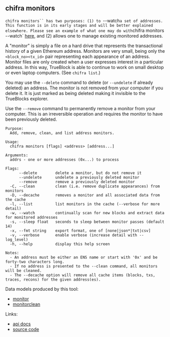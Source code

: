 ## chifra monitors

<!-- markdownlint-disable MD041 -->
`chifra monitors`` has two purposes: (1) to `--watch` a set of addresses. This function is in its early
stages and will be better explained elsewhere. Please see an example of what one may do with
`chifra monitors --watch` [here](https://tokenomics.io/), and (2) allows one to manage existing
monitored addresses.

A "monitor" is simply a file on a hard drive that represents the transactional history of a given
Ethereum address. Monitors are very small, being only the `<block_no><tx_id>` pair representing each
appearance of an address. Monitor files are only created when a user expresses interest in a
particular address. In this way, TrueBlock is able to continue to work on small desktop or even
laptop computers. (See `chifra list`.)

You may use the `--delete` command to delete (or `--undelete` if already deleted) an address. The
monitor is not removed from your computer if you delete it. It is just marked as being deleted
making it invisible to the TrueBlocks explorer.

Use the `--remove` command to permanently remove a monitor from your computer. This is an
irreversible operation and requires the monitor to have been previously deleted.

```[plaintext]
Purpose:
  Add, remove, clean, and list address monitors.

Usage:
  chifra monitors [flags] <address> [address...]

Arguments:
  addrs - one or more addresses (0x...) to process

Flags:
      --delete        delete a monitor, but do not remove it
      --undelete      undelete a previously deleted monitor
      --remove        remove a previously deleted monitor
  -C, --clean         clean (i.e. remove duplicate appearances) from monitors
  -D, --decache       removes a monitor and all associated data from the cache
  -l, --list          list monitors in the cache (--verbose for more detail)
  -w, --watch         continually scan for new blocks and extract data for monitored addresses
  -s, --sleep float   seconds to sleep between monitor passes (default 14)
  -x, --fmt string    export format, one of [none|json*|txt|csv]
  -v, --verbose       enable verbose (increase detail with --log_level)
  -h, --help          display this help screen

Notes:
  - An address must be either an ENS name or start with '0x' and be forty-two characters long.
  - If no address is presented to the --clean command, all monitors will be cleaned.
  - The --decache option will remove all cache items (blocks, txs, traces, recons) for the given address(es).
```

Data models produced by this tool:

- [monitor](/data-model/accounts/#monitor)
- [monitorclean](/data-model/admin/#monitorclean)

Links:

- [api docs](/api/#operation/accounts-monitors)
- [source code](https://github.com/TrueBlocks/trueblocks-core/tree/master/src/apps/chifra/internal/monitors)

